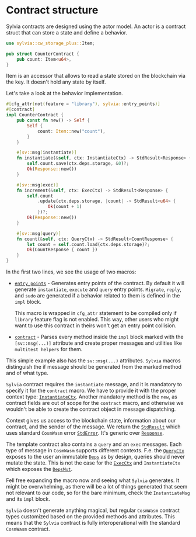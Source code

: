 # Contract structure

Sylvia contracts are designed using the actor model. An actor is a contract
struct that can store a state and define a behavior.

```rust
use sylvia::cw_storage_plus::Item;

pub struct CounterContract {
    pub count: Item<u64>,
}
```

Item is an accessor that allows to read a state stored on the blockchain via the
key. It doesn't hold any state by itself.

Let's take a look at the behavior implementation.

```rust
#[cfg_attr(not(feature = "library"), sylvia::entry_points)]
#[contract]
impl CounterContract {
    pub const fn new() -> Self {
        Self {
            count: Item::new("count"),
        }
    }

    #[sv::msg(instantiate)]
    fn instantiate(&self, ctx: InstantiateCtx) -> StdResult<Response> {
        self.count.save(ctx.deps.storage, &0)?;
        Ok(Response::new())
    }

    #[sv::msg(exec)]
    fn increment(&self, ctx: ExecCtx) -> StdResult<Response> {
        self.count
            .update(ctx.deps.storage, |count| -> StdResult<u64> {
                Ok(count + 1)
            })?;
        Ok(Response::new())
    }

    #[sv::msg(query)]
    fn count(&self, ctx: QueryCtx) -> StdResult<CountResponse> {
        let count = self.count.load(ctx.deps.storage)?;
        Ok(CountResponse { count })
    }
}
```

In the first two lines, we see the usage of two macros:

- [`entry_points`](https://docs.rs/sylvia/latest/sylvia/attr.entry_points.html) -
  Generates entry points of the contract. By default it will generate
  `instantiate`, `execute` and `query` entry points. `Migrate`, `reply`, and
  `sudo` are generated if a behavior related to them is defined in the `impl`
  block.

  This macro is wrapped in `cfg_attr` statement to be compiled only if `library`
  feature flag is not enabled. This way, other users who might want to use this
  contract in theirs won't get an entry point collision.

- [`contract`](https://docs.rs/sylvia/latest/sylvia/attr.contract.html) - Parses
  every method inside the `impl` block marked with the `[sv::msg(...)]`
  attribute and create proper messages and utilities like `multitest helpers`
  for them.

This simple example also has the `sv::msg(...)` attributes. `Sylvia` macros
distinguish the if message should be generated from the marked method and of
what type.

`Sylvia` contract requires the `instantiate` message, and it is mandatory to
specify it for the `contract` macro. We have to provide it with the proper
context type:
[`InstantiateCtx`](https://docs.rs/sylvia/latest/sylvia/types/struct.InstantiateCtx.html).
Another mandatory method is the `new`, as contract fields are out of scope for
the `contract` macro, and otherwise we wouldn't be able to create the contract
object in message dispatching.

Context gives us access to the blockchain state, information about our contract,
and the sender of the message. We return the
[`StdResult`](https://docs.rs/cosmwasm-std/latest/cosmwasm_std/type.StdResult.html)
which uses standard `CosmWasm` error
[`StdError`](https://docs.rs/cosmwasm-std/latest/cosmwasm_std/enum.StdError.html).
It's generic over
[`Response`](https://docs.rs/cosmwasm-std/latest/cosmwasm_std/struct.Response.html).

The template contract also contains a `query` and an `exec` messages. Each type
of message in `CosmWasm` supports different contexts. F.e. the
[`QueryCtx`](https://docs.rs/sylvia/latest/sylvia/types/struct.QueryCtx.html)
exposes to the user an immutable
[`Deps`](https://docs.rs/cosmwasm-std/latest/cosmwasm_std/struct.Deps.html) as
by design, queries should never mutate the state. This is not the case for the
[`ExecCtx`](https://docs.rs/sylvia/latest/sylvia/types/struct.ExecCtx.html) and
`InstantiateCtx` which exposes the
[`DepsMut`](https://docs.rs/cosmwasm-std/latest/cosmwasm_std/struct.DepsMut.html).

Fell free expanding the macro now and seeing what `Sylvia` generates. It might
be overwhelming, as there will be a lot of things generated that seem not
relevant to our code, so for the bare minimum, check the `InstantiateMsg` and
its `impl` block.

`Sylvia` doesn't generate anything magical, but regular `CosmWasm` contract
types customized based on the provided methods and attributes. This means that
the `Sylvia` contract is fully interoperational with the standard `CosmWasm`
contract.
